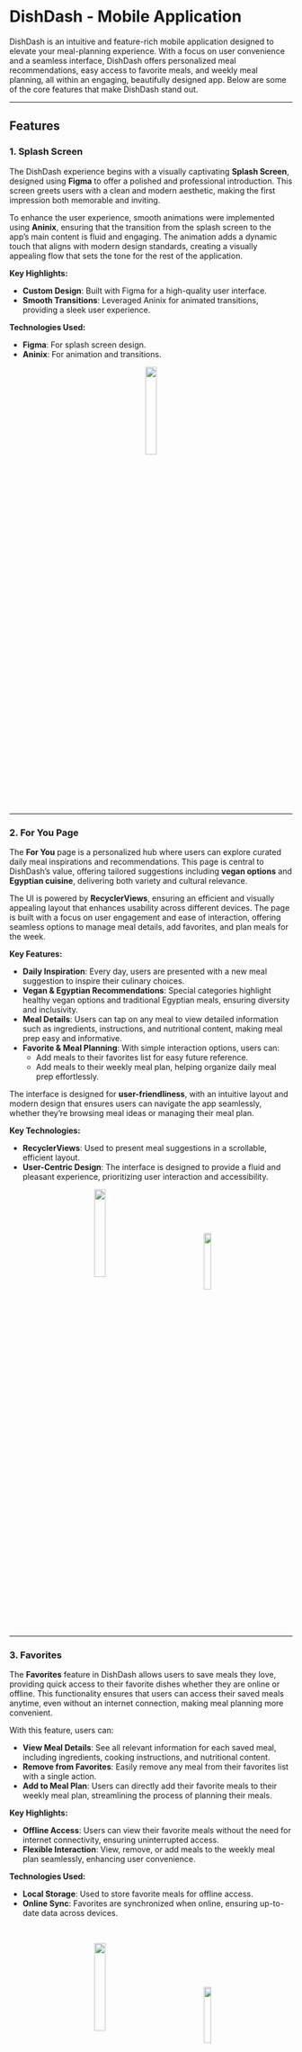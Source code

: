 

# DishDash - Mobile Application

DishDash is an intuitive and feature-rich mobile application designed to elevate your meal-planning experience. With a focus on user convenience and a seamless interface, DishDash offers personalized meal recommendations, easy access to favorite meals, and weekly meal planning, all within an engaging, beautifully designed app. Below are some of the core features that make DishDash stand out.

---

## Features

### 1. Splash Screen

The DishDash experience begins with a visually captivating **Splash Screen**, designed using **Figma** to offer a polished and professional introduction. This screen greets users with a clean and modern aesthetic, making the first impression both memorable and inviting.

To enhance the user experience, smooth animations were implemented using **Aninix**, ensuring that the transition from the splash screen to the app’s main content is fluid and engaging. The animation adds a dynamic touch that aligns with modern design standards, creating a visually appealing flow that sets the tone for the rest of the application.

**Key Highlights:**
- **Custom Design**: Built with Figma for a high-quality user interface.
- **Smooth Transitions**: Leveraged Aninix for animated transitions, providing a sleek user experience.

**Technologies Used:**
- **Figma**: For splash screen design.
- **Aninix**: For animation and transitions.

<p align="center">
	<img src="https://github.com/user-attachments/assets/f5f79b4f-4bbf-44f3-99b8-7cf47b03567f" width=20% height=20% />
</p>


---

### 2. For You Page

The **For You** page is a personalized hub where users can explore curated daily meal inspirations and recommendations. This page is central to DishDash’s value, offering tailored suggestions including **vegan options** and **Egyptian cuisine**, delivering both variety and cultural relevance.

The UI is powered by **RecyclerViews**, ensuring an efficient and visually appealing layout that enhances usability across different devices. The page is built with a focus on user engagement and ease of interaction, offering seamless options to manage meal details, add favorites, and plan meals for the week.

**Key Features:**
- **Daily Inspiration**: Every day, users are presented with a new meal suggestion to inspire their culinary choices.
- **Vegan & Egyptian Recommendations**: Special categories highlight healthy vegan options and traditional Egyptian meals, ensuring diversity and inclusivity.
- **Meal Details**: Users can tap on any meal to view detailed information such as ingredients, instructions, and nutritional content, making meal prep easy and informative.
- **Favorite & Meal Planning**: With simple interaction options, users can:
  - Add meals to their favorites list for easy future reference.
  - Add meals to their weekly meal plan, helping organize daily meal prep effortlessly.

The interface is designed for **user-friendliness**, with an intuitive layout and modern design that ensures users can navigate the app seamlessly, whether they’re browsing meal ideas or managing their meal plan.

**Key Technologies:**
- **RecyclerViews**: Used to present meal suggestions in a scrollable, efficient layout.
- **User-Centric Design**: The interface is designed to provide a fluid and pleasant experience, prioritizing user interaction and accessibility.






<p align="center">
    <img src="https://github.com/user-attachments/assets/559e8274-896d-4bc5-9b2e-cce224263f5a" style="width: 20%; display: inline-block; vertical-align: middle; margin-right: 2%;" />
    &nbsp;&nbsp;&nbsp;&nbsp;&nbsp;&nbsp;&nbsp;&nbsp;&nbsp;&nbsp; 
    &nbsp;&nbsp;&nbsp;&nbsp;&nbsp;&nbsp;&nbsp;&nbsp;&nbsp;&nbsp;
    <img src="https://github.com/user-attachments/assets/ba853e0d-90f9-4ef0-aae1-a776ca813bd7" style="width: 16%; display: inline-block; vertical-align: middle;" />
</p>



---


### 3. Favorites

The **Favorites** feature in DishDash allows users to save meals they love, providing quick access to their favorite dishes whether they are online or offline. This functionality ensures that users can access their saved meals anytime, even without an internet connection, making meal planning more convenient.

With this feature, users can:
- **View Meal Details**: See all relevant information for each saved meal, including ingredients, cooking instructions, and nutritional content.
- **Remove from Favorites**: Easily remove any meal from their favorites list with a single action.
- **Add to Meal Plan**: Users can directly add their favorite meals to their weekly meal plan, streamlining the process of planning their meals.

**Key Highlights:**
- **Offline Access**: Users can view their favorite meals without the need for internet connectivity, ensuring uninterrupted access.
- **Flexible Interaction**: View, remove, or add meals to the weekly meal plan seamlessly, enhancing user convenience.

**Technologies Used:**
- **Local Storage**: Used to store favorite meals for offline access.
- **Online Sync**: Favorites are synchronized when online, ensuring up-to-date data across devices.

<br>





<p align="center">
    <img src="https://github.com/user-attachments/assets/0cd4de6d-c105-4607-a98b-41b3630440e2" style="width: 20%; display: inline-block; vertical-align: middle; margin-right: 2%;" />
    &nbsp;&nbsp;&nbsp;&nbsp;&nbsp;&nbsp;&nbsp;&nbsp;&nbsp;&nbsp; 
    &nbsp;&nbsp;&nbsp;&nbsp;&nbsp;&nbsp;&nbsp;&nbsp;&nbsp;&nbsp;
    <img src="https://github.com/user-attachments/assets/f2946805-d416-4aca-91cc-996d0005ca6c" style="width: 16%; display: inline-block; vertical-align: middle;" />
</p>






---

### 4. Meal Plan

DishDash offers a powerful **Meal Plan** feature, which allows users to plan their meals for the entire month. The meal planner not only provides an overview of the current week but also extends to the **next three weeks**, ensuring users have a clear and organized meal schedule for the upcoming month.

Users can:
- **View Weekly Plans**: The meal plan displays meals for the current week and the next three weeks, giving users a long-term view of their upcoming meals.
- **Remove or Edit Details**: Users can easily remove meals from their plan or view details for each meal, making it easy to adjust their schedule on the go.

**Key Highlights:**
- **Monthly Meal Planning**: Plan meals for the next month with an overview of the current and upcoming weeks.
- **Editable Plans**: Flexibility to view, edit, or remove meals from the meal plan as needed.

**Technologies Used:**
- **LiveData**: Used to dynamically update the meal plan in real time.
- **RecyclerViews**: For displaying the weekly meal plan in a structured, responsive layout.

<br>


<p align="center">
    <img src="https://github.com/user-attachments/assets/4f2e33f4-3f34-4005-ab33-ea957af3b913" style="width: 20%; display: inline-block; vertical-align: middle; margin-right: 2%;" />
    &nbsp;&nbsp;&nbsp;&nbsp;&nbsp;&nbsp;&nbsp;&nbsp;&nbsp;&nbsp; 
    &nbsp;&nbsp;&nbsp;&nbsp;&nbsp;&nbsp;&nbsp;&nbsp;&nbsp;&nbsp;
    <img src="https://github.com/user-attachments/assets/0224aa62-7701-4374-b17e-2ecd35dd92e6" style="width: 16%; display: inline-block; vertical-align: middle;" />
</p>






---

### 5. Search

The **Search** feature in DishDash is designed to offer users an intuitive and versatile way to discover meals, recipes, and ingredients. With a focus on ease of use and quick access to information, this feature incorporates several powerful search options to help users find exactly what they are looking for.

**Key Search Options:**
- **Live Search by Meal Name**: The search bar supports live search functionality, allowing users to quickly find meals as they type, with instant results displayed for easy selection.
- **Country-Specific Recipes**: Users can browse meals by country using a **RecyclerView** that provides a list of countries. Selecting a country will display all recipes associated with that cuisine, giving users a rich culinary experience.
- **Category Search**: Users can search for meals by category, exploring different meal types such as vegan, desserts, or main courses.
- **Ingredient Search**: A dedicated search bar allows users to find meals based on specific ingredients, streamlining meal discovery based on available ingredients.

**View All Ingredients**: In addition to the ingredient search, users have the option to "View All" ingredients in a structured list, making it easier to explore recipes by key components.

**Key Highlights:**
- **Live Meal Search**: Fast, real-time search results for meals.
- **Country, Category, and Ingredient Search**: Offers flexible options for users to explore meals based on origin, type, or ingredients.
- **"View All" Ingredients**: Easy browsing of all available ingredients for recipe discovery.

**Technologies Used:**
- **RecyclerView**: For country, category, and ingredient selection, ensuring a responsive and interactive experience.
- **SearchView**: Integrated with live search functionality to provide instant results.



<br>

<p align="center">
	<img src="https://github.com/user-attachments/assets/1eddd1aa-7cb2-4c10-8246-73a6edb3c08e" width=70% height=70% />
</p>



---

### 6. Meal Details

The **Meal Details** feature in DishDash offers users a comprehensive view of each meal, ensuring they have all the information needed to prepare delicious dishes. Users can explore the meal’s ingredients, their precise measurements, and the step-by-step preparation process, making it easy to follow along.

Additionally, if a video tutorial is available for the recipe, it will be included, giving users visual guidance on how to prepare the meal. Beyond just viewing details, users can easily manage the meal by adding or removing it from their favorites or directly adding it to their weekly meal plan for future reference.

**Key Features:**
- **Ingredients & Measurements**: A clear list of all ingredients, along with the exact quantities required for the recipe.
- **Preparation Steps**: A step-by-step guide on how to cook the meal, ensuring a smooth cooking experience.
- **Recipe Video**: When available, users can watch a video tutorial to better understand the preparation process.
- **Favorite & Meal Planning**: Users can add the meal to their favorites or include it in their weekly meal plan with a single tap.

**Technologies Used:**
- **Video Integration**: For seamless recipe video playback.
- **LiveData**: Ensures dynamic updates to favorites and meal plans.

<br>



<p align="center">
    <img src="https://github.com/user-attachments/assets/f72e74df-df49-48a2-b2b1-539c9c5a7d5f" style="width: 20%; display: inline-block; vertical-align: middle; margin-right: 2%;" />
    &nbsp;&nbsp;&nbsp;&nbsp;&nbsp;&nbsp;&nbsp;&nbsp;&nbsp;&nbsp; 
    &nbsp;&nbsp;&nbsp;&nbsp;&nbsp;&nbsp;&nbsp;&nbsp;&nbsp;&nbsp;
    <img src="https://github.com/user-attachments/assets/76e5db5e-4b1c-4502-a82e-80b1c9b49b2c" style="width: 16%; display: inline-block; vertical-align: middle;" />
</p>






---

### 7. Select Day for Meal Plan

The **Select Day for Meal Plan** feature is designed to help users organize their meals efficiently for the upcoming month. Users can add meals to specific days in their plan for the next four weeks. Once added, these meals are reflected in the **Meal Plan** feature, where users can view, adjust, or remove meals as needed.

By using this feature, users can ensure that they are well-prepared for the days ahead, making meal planning a breeze.

**Key Features:**
- **Add Meals to Plan**: Select meals for any day within the next month and seamlessly add them to the meal plan.
- **View in Meal Plan**: Once a meal is added, it will automatically appear in the meal plan overview, where users can manage their selections.

**Technologies Used:**
- **Date Selection**: Allows users to pick specific days for meal scheduling.
- **RecyclerView**: For smooth navigation and meal selection.


<br>





<p align="center">
    <img src="https://github.com/user-attachments/assets/7255719a-b75f-4c57-baa6-9e59c24122b4" style="width: 20%; display: inline-block; vertical-align: middle; margin-right: 2%;" />
    &nbsp;&nbsp;&nbsp;&nbsp;&nbsp;&nbsp;&nbsp;&nbsp;&nbsp;&nbsp; 
    &nbsp;&nbsp;&nbsp;&nbsp;&nbsp;&nbsp;&nbsp;&nbsp;&nbsp;&nbsp;
    <img src="https://github.com/user-attachments/assets/19515416-c13b-4209-88e2-f095ae3c0db3" style="width: 16%; display: inline-block; vertical-align: middle;" />
</p>






---



### 8. Offline Access with Network Handling

The **Offline Access with Network Handling** feature ensures that users can continue interacting with their meal plans and favorites even if they lose their network connection. This feature is designed to provide uninterrupted access to critical data and functionality, whether the user is online or offline.

When a network connection is lost or unavailable, the app prompts the user with two options:
1. **Open Network Settings**: The app will guide the user to activate their network connection for full access to online features.
2. **Continue in Offline Mode**: Users can opt to proceed offline, where they will still be able to view and modify their **Meal Plan** and **Favorites**. All changes made during offline mode will be synchronized when the network is restored.

**Key Features:**
- **Offline Mode**: Users can access and modify both meal plans and favorites while offline, ensuring that they are never restricted by connectivity issues.
- **Network Prompt**: Upon entering the app without an active internet connection, users are prompted to either enable their network or continue offline.
- **Data Synchronization**: Any changes made to favorites or meal plans in offline mode are automatically synced when the app detects a restored connection.

**Technologies Used:**
- **Network Listener**: Detects the network status and prompts the user accordingly.
- **Local Storage**: Ensures data for meal plans and favorites is available offline and updated locally.





<p align="center">
    <img src="https://github.com/user-attachments/assets/ed1eea02-9e43-46e4-8840-973361e1b86d" style="width: 20%; display: inline-block; vertical-align: middle; margin-right: 2%;" />
    &nbsp;&nbsp;&nbsp;&nbsp;&nbsp;&nbsp;&nbsp;&nbsp;&nbsp;&nbsp; 
    &nbsp;&nbsp;&nbsp;&nbsp;&nbsp;&nbsp;&nbsp;&nbsp;&nbsp;&nbsp;
    <img src="https://github.com/user-attachments/assets/527d61fd-2f43-4155-ace0-ee859f8933da" style="width: 16%; display: inline-block; vertical-align: middle;" />
</p>






---




# System Architecture

DishDash is built using the **MVP (Model-View-Presenter)** architecture, which ensures a clear separation of concerns and modularity. This structure makes the application easy to maintain, test, and scale by dividing responsibilities among various layers. Each feature within the app is encapsulated into its own module, allowing for isolated development and easier management.

#### Key Components:

1. **MVP Structure per Feature**:
   - **View Interface**: Each feature contains its own view interface, responsible for displaying data and user interactions.
   - **Presenter Interface**: Each feature includes a presenter interface that handles the business logic, communicates with the model layer, and updates the view accordingly.
   - **Adapter and OnClick Listener**: Each feature has its custom adapter and click listeners to handle user interaction within RecyclerViews.
   - **Navigation**: The app uses a **Navigation Controller** to move between screens (fragments) using **Navigation XML**, ensuring smooth navigation between different parts of the app.

2. **Networking (Remote Data Source)**:
   - The **network** package is dedicated to handling network operations. It utilizes **Retrofit** to fetch data from TheMealDB API.
   - **MealRemoteDataSource**: This interface defines methods for remote data fetching, with the implementation handled by **MealRemoteDataSourceImpl**.
   - **NetworkConnectionStatus** and **NetworkDelegate**: These components monitor and handle network connectivity, ensuring that users are prompted when the connection is lost.

3. **Database Layer (Local Data Source)**:
   - The **DB** package leverages **Room** to provide a local database for storing meals and meal plans. It defines two main tables: **Favorites** and **Meal Plan**, with corresponding **DAO** interfaces for querying data.
   - **MealLocalDataSource** and **MealPlanLocalDataSource** handle local data operations, ensuring that data can be accessed offline and synced when a connection is available.

4. **Model Layer**:
   - The **model** package contains all **POJOs (Plain Old Java Objects)** that represent the data fetched from the network (JSON responses) and the database.
   - These POJOs map to the response structure from TheMealDB API and also serve as entities for Room's database tables.

5. **Feature Modules**:
   - Each feature, such as **For You**, **Favorites**, **Meal Plan**, **Search**, and **Select Day**, has its own directory structure with separate **Presenter**, **View**, and **Model** components.
   - This modular approach isolates each feature, improving maintainability and enabling focused development for each part of the app.

6. **Presenter as Data Coordinator**:
   - The presenter acts as the **data coordinator** between the view and the model (network and local data sources). It is responsible for fetching data from the remote API or local database and delivering it to the view for presentation.
   - The presenter also manages business logic such as adding or removing meals from favorites, scheduling meals in the meal plan, and synchronizing offline changes.

#### Technologies Used:
- **Retrofit**: For making network requests to TheMealDB API.
- **Room**: For handling local data storage, ensuring that meals and meal plans are available offline.
- **Navigation Component**: To handle screen transitions and navigation flow within the app.
- **LiveData**: For observing changes in the data and updating the UI in real-time.

<br>

<p align="center">
	<img src="https://github.com/user-attachments/assets/57d6e356-1cc2-4116-ac4f-c972218ed74c" width=70% height=70% />
</p>
